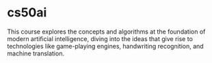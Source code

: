 # cs50ai

This course explores the concepts and algorithms at the foundation of modern artificial intelligence, diving into the ideas that give rise to technologies like game-playing engines, handwriting recognition, and machine translation. 
